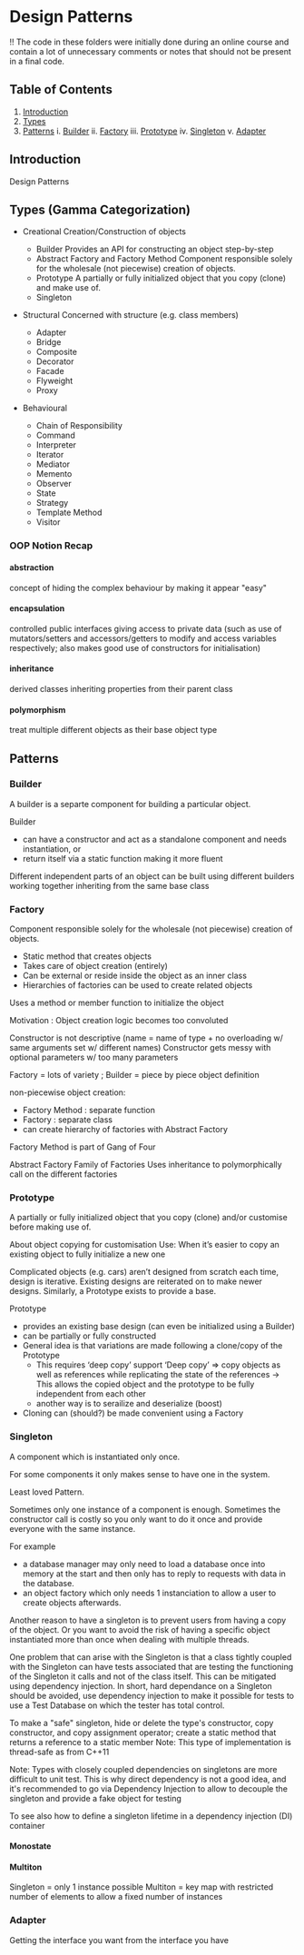 # Design Patterns

!! The code in these folders were initially done during an online course and contain a lot of unnecessary comments or notes that should not be present in a final code.

## Table of Contents

1. [Introduction](#introduction)
2. [Types](#types)
3. [Patterns](#patterns)
  i. [Builder](#builder)
  ii. [Factory](#factory)
  iii. [Prototype](#prototype)
  iv. [Singleton](#singleton)
  v. [Adapter](#adapter)

## Introduction

Design Patterns

## Types (Gamma Categorization)

- Creational
Creation/Construction of objects
  - Builder
  Provides an API for constructing an object step-by-step
  - Abstract Factory and Factory Method
  Component responsible solely for the wholesale (not piecewise) creation of objects.
  - Prototype
  A partially or fully initialized object that you copy (clone) and make use of.
  - Singleton

- Structural
Concerned with structure (e.g. class members)
  - Adapter
  - Bridge
  - Composite
  - Decorator
  - Facade
  - Flyweight
  - Proxy

- Behavioural
  - Chain of Responsibility
  - Command
  - Interpreter
  - Iterator
  - Mediator
  - Memento
  - Observer
  - State
  - Strategy
  - Template Method
  - Visitor

### OOP Notion Recap

#### abstraction

concept of hiding the complex behaviour by making it appear "easy"

#### encapsulation

controlled public interfaces giving access to private data (such as use of mutators/setters and accessors/getters to modify and access variables respectively; also makes good use of constructors for initialisation)

#### inheritance

derived classes inheriting properties from their parent class

#### polymorphism

treat multiple different objects as their base object type

## Patterns

### Builder

A builder is a separte component for building a particular object.

Builder

- can have a constructor and act as a standalone component and needs instantiation, or
- return itself via a static function making it more fluent

Different independent parts of an object can be built using different builders working together inheriting from the same base class

### Factory

Component responsible solely for the wholesale (not piecewise) creation of objects.

- Static method that creates objects
- Takes care of object creation (entirely)
- Can be external or reside inside the object as an inner class
- Hierarchies of factories can be used to create related objects

Uses a method or member function to initialize the object

Motivation :
Object creation logic becomes too convoluted

Constructor is not descriptive (name = name of type + no overloading w/ same arguments set w/ different names)
Constructor gets messy with optional parameters w/ too many parameters

Factory = lots of variety ; Builder = piece by piece object definition

non-piecewise object creation:

- Factory Method : separate function
- Factory : separate class
- can create hierarchy of factories with Abstract Factory

Factory Method is part of Gang of Four

Abstract Factory
Family of Factories
Uses inheritance to polymorphically call on the different factories

### Prototype

A partially or fully initialized object that you copy (clone) and/or customise before making use of.

About object copying for customisation
Use: When it’s easier to copy an existing object to fully initialize a new one

Complicated objects (e.g. cars) aren’t designed from scratch each time, design is iterative. Existing designs are reiterated on to make newer designs. Similarly, a Prototype exists to provide a base.

Prototype

- provides an existing base design (can even be initialized using a Builder)
- can be partially or fully constructed
- General idea is that variations are made following a clone/copy of the Prototype
  - This requires ‘deep copy’ support
    ‘Deep copy’ => copy objects as well as references while replicating the state of the references
    -> This allows the copied object and the prototype to be fully independent from each other
  - another way is to serailize and deserialize (boost)
- Cloning can (should?) be made convenient using a Factory

### Singleton

A component which is instantiated only once.

For some components it only makes sense to have one in the system.

Least loved Pattern.

Sometimes only one instance of a component is enough. Sometimes the constructor call is costly so you only want to do it once and provide everyone with the same instance.

For example

- a database manager may only need to load a database once into memory at the start and then only has to reply to requests with data in the database.
- an object factory which only needs 1 instanciation to allow a user to create objects afterwards.

Another reason to have a singleton is to prevent users from having a copy of the object. Or you want to avoid the risk of having a specific object instantiated more than once when dealing with multiple threads.

One problem that can arise with the Singleton is that a class tightly coupled with the Singleton can have tests associated that are testing the functioning of the Singleton it calls and not of the class itself. This can be mitigated using dependency injection. In short, hard dependance on a Singleton should be avoided, use dependency injection to make it possible for tests to use a Test Database on which the tester has total control.

To make a "safe" singleton, hide or delete the type's constructor, copy constructor, and copy assignment operator; create a static method that returns a reference to a static member
Note: This type of implementation is thread-safe as from C++11

Note: Types with closely coupled dependencies on singletons are more difficult to unit test. This is why direct dependency is not a good idea, and it's recommended to go via Dependency Injection to allow to decouple the singleton and provide a fake object for testing

To see also how to define a singleton lifetime in a dependency injection (DI) container

#### Monostate

#### Multiton

Singleton = only 1 instance possible
Multiton = key map with restricted number of elements to allow a fixed number of instances

### Adapter

Getting the interface you want from the interface you have
